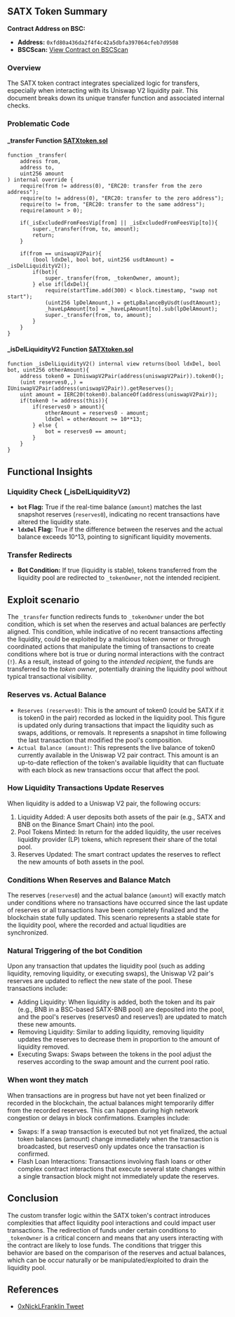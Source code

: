 ## SATX Token Summary

**Contract Address on BSC:**
- **Address:** `0xfd80a436da2f4f4c42a5dbfa397064cfeb7d9508`
- **BSCScan:** [View Contract on BSCScan](https://bscscan.com/address/0xfd80a436da2f4f4c42a5dbfa397064cfeb7d9508#code)

### Overview
The SATX token contract integrates specialized logic for transfers, especially when interacting with its Uniswap V2 liquidity pair. This document breaks down its unique transfer function and associated internal checks.


### Problematic Code

#### _transfer Function [SATXtoken.sol](SATXtoken.sol#L982-L991)
```solidity
function _transfer(
    address from,
    address to,
    uint256 amount
) internal override {
    require(from != address(0), "ERC20: transfer from the zero address");
    require(to != address(0), "ERC20: transfer to the zero address");
    require(to != from, "ERC20: transfer to the same address");
    require(amount > 0);

    if(_isExcludedFromFeesVip[from] || _isExcludedFromFeesVip[to]){
        super._transfer(from, to, amount);
        return;
    }

    if(from == uniswapV2Pair){
        (bool ldxDel, bool bot, uint256 usdtAmount) = _isDelLiquidityV2();
        if(bot){
            super._transfer(from, _tokenOwner, amount);
        } else if(ldxDel){
            require(startTime.add(300) < block.timestamp, "swap not start");
            (uint256 lpDelAmount,) = getLpBalanceByUsdt(usdtAmount);
            _haveLpAmount[to] = _haveLpAmount[to].sub(lpDelAmount);
            super._transfer(from, to, amount);
        }
    }
}
```

#### _isDelLiquidityV2 Function [SATXtoken.sol](SATXtoken.sol#L1106-L1119)
```solidity
function _isDelLiquidityV2() internal view returns(bool ldxDel, bool bot, uint256 otherAmount){
    address token0 = IUniswapV2Pair(address(uniswapV2Pair)).token0();
    (uint reserves0,,) = IUniswapV2Pair(address(uniswapV2Pair)).getReserves();
    uint amount = IERC20(token0).balanceOf(address(uniswapV2Pair));
    if(token0 != address(this)){
        if(reserves0 > amount){
            otherAmount = reserves0 - amount;
            ldxDel = otherAmount >= 10**13;
        } else {
            bot = reserves0 == amount;
        }
    }
}
```

## Functional Insights

### Liquidity Check (_isDelLiquidityV2)
- **`bot` Flag:** True if the real-time balance (`amount`) matches the last snapshot reserves (`reserves0`), indicating no recent transactions have altered the liquidity state.
- **`ldxDel` Flag:** True if the difference between the reserves and the actual balance exceeds 10^13, pointing to significant liquidity movements.

### Transfer Redirects
- **Bot Condition:** If true (liquidity is stable), tokens transferred from the liquidity pool are redirected to `_tokenOwner`, not the intended recipient. 

## Exploit scenario
The `_transfer` function redirects funds to `_tokenOwner` under the bot condition, which is set when the reserves and actual balances are perfectly aligned. This condition, while indicative of no recent transactions affecting the liquidity, could be exploited by a malicious token owner or through coordinated actions that manipulate the timing of transactions to create conditions where bot is true or during normal interactions with the contract (`!`). As a result, instead of going to the *intended recipient*, the funds are transferred to the *token owner*, potentially draining the liquidity pool without typical transactional visibility.

### Reserves vs. Actual Balance
- `Reserves (reserves0)`: This is the amount of token0 (could be SATX if it is token0 in the pair) recorded as locked in the liquidity pool. This figure is updated only during transactions that impact the liquidity such as swaps, additions, or removals. It represents a snapshot in time following the last transaction that modified the pool's composition.
- `Actual Balance (amount)`: This represents the live balance of token0 currently available in the Uniswap V2 pair contract. This amount is an up-to-date reflection of the token's available liquidity that can fluctuate with each block as new transactions occur that affect the pool.

### How Liquidity Transactions Update Reserves
When liquidity is added to a Uniswap V2 pair, the following occurs:

1. Liquidity Added: A user deposits both assets of the pair (e.g., SATX and BNB on the Binance Smart Chain) into the pool.
2. Pool Tokens Minted: In return for the added liquidity, the user receives liquidity provider (LP) tokens, which represent their share of the total pool.
3. Reserves Updated: The smart contract updates the reserves to reflect the new amounts of both assets in the pool.


### Conditions When Reserves and Balance Match
The reserves (`reserves0`) and the actual balance (`amount`) will exactly match under conditions where no transactions have occurred since the last update of reserves or all transactions have been completely finalized and the blockchain state fully updated. This scenario represents a stable state for the liquidity pool, where the recorded and actual liqudities are synchronized.

### Natural Triggering of the bot Condition
Upon any transaction that updates the liquidity pool (such as adding liquidity, removing liquidity, or executing swaps), the Uniswap V2 pair's reserves are updated to reflect the new state of the pool. These transactions include:

- Adding Liquidity: When liquidity is added, both the token and its pair (e.g., BNB in a BSC-based SATX-BNB pool) are deposited into the pool, and the pool's reserves (reserves0 and reserves1) are updated to match these new amounts.
- Removing Liquidity: Similar to adding liquidity, removing liquidity updates the reserves to decrease them in proportion to the amount of liquidity removed.
- Executing Swaps: Swaps between the tokens in the pool adjust the reserves according to the swap amount and the current pool ratio.

### When wont they match
When transactions are in progress but have not yet been finalized or recorded in the blockchain, the actual balances might temporarily differ from the recorded reserves. This can happen during high network congestion or delays in block confirmations. Examples include:

- Swaps: If a swap transaction is executed but not yet finalized, the actual token balances (amount) change immediately when the transaction is broadcasted, but reserves0 only updates once the transaction is confirmed.
- Flash Loan Interactions: Transactions involving flash loans or other complex contract interactions that execute several state changes within a single transaction block might not immediately update the reserves.


## Conclusion
The custom transfer logic within the SATX token's contract introduces complexities that affect liquidity pool interactions and could impact user transactions. The redirection of funds under certain conditions to `_tokenOwner` is a critical concern and means that any users interacting with the contract are likely to lose funds. The conditions that trigger this behavior are based on the comparison of the reserves and actual balances, which can be occur naturally or be manipulated/exploited to drain the liquidity pool. 

## References
- [0xNickLFranklin Tweet](https://twitter.com/0xNickLFranklin/status/1780401891714965654)
